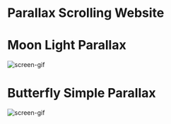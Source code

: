 # Parallax Scrolling Website

# Moon Light Parallax
![screen-gif](./Moon-Light-Parallax/img/parallax-demo.gif)

# Butterfly Simple Parallax
![screen-gif](./Butterfly-Simple-Parallax/img/butterfly-parallax-demo.gif)